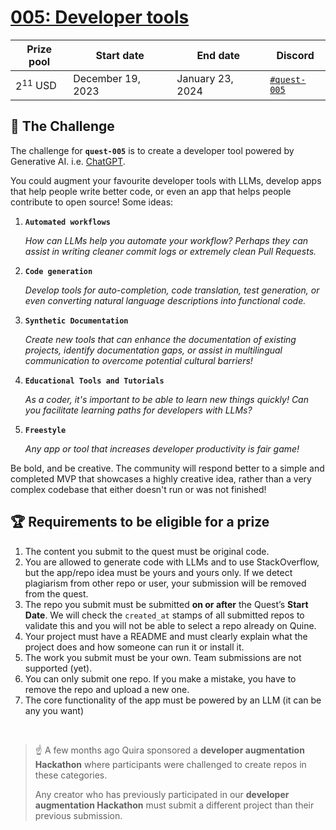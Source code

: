 # [005: Developer tools](https://quira.sh)

| Prize pool | Start date | End date | Discord |
| --- | --- | --- | --- |
| $2^{11}$ USD | December 19, 2023  | January 23, 2024 | [`#quest-005`](https://discord.gg/quira) |

## 🌋 The Challenge

The challenge for **`quest-005`** is to create a developer tool powered by Generative AI. i.e. [ChatGPT](https://platform.openai.com/docs/introduction).

You could augment your favourite developer tools with LLMs, develop apps that help people write better code, or even an app that helps people contribute to open source! Some ideas:

1. **`Automated workflows`**

    *How can LLMs help you automate your workflow? Perhaps they can assist in writing cleaner commit logs or extremely clean Pull Requests.*

2. **`Code generation`**

    *Develop tools for auto-completion, code translation, test generation, or even converting natural language descriptions into functional code.*

3. **`Synthetic Documentation`**
    
    *Create new tools that can enhance the documentation of existing projects, identify documentation gaps, or assist in multilingual communication to overcome potential cultural barriers!*

4. **`Educational Tools and Tutorials`**
    
    *As a coder, it's important to be able to learn new things quickly! Can you facilitate learning paths for developers with LLMs?*

5. **`Freestyle`** 
    
    *Any app or tool that increases developer productivity is fair game!*

Be bold, and be creative. The community will respond better to a simple and completed MVP that showcases a highly creative idea, rather than a very complex codebase that either doesn't run or was not finished!



## 🏆 Requirements to be eligible for a prize

1. The content you submit to the quest must be original code.
2. You are allowed to generate code with LLMs and to use StackOverflow, but the app/repo idea must be yours and yours only. If we detect plagiarism from other repo or user, your submission will be removed from the quest.
3. The repo you submit must be submitted **on or after** the Quest’s **Start Date**. We will check the `created_at` stamps of all submitted repos to validate this and you will not be able to select a repo already on Quine.
4. Your project must have a README and must clearly explain what the project does and how someone can run it or install it.
5. The work you submit must be your own. Team submissions are not supported (yet).
6. You can only submit one repo. If you make a mistake, you have to remove the repo and upload a new one.
7. The core functionality of the app must be powered by an LLM (it can be any you want)

<br>

> ☝️ A few months ago Quira sponsored a **developer augmentation Hackathon** where participants were challenged to create repos in these categories. 
>
>Any creator who has previously participated in our **developer augmentation Hackathon** must submit a different project than their previous submission.
